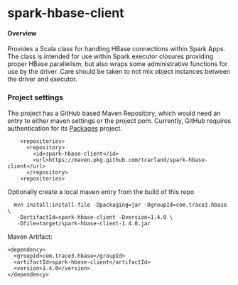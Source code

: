 spark-hbase-client
==================

#### Overview

  Provides a Scala class for handling HBase connections within Spark Apps.
The class is intended for use within Spark executor closures providing proper
HBase parallelism, but also wraps some administrative functions for use by the
driver. Care should be taken to not mix object instances between the driver
and executor.


### Project settings

The project has a GitHub based Maven Repository, which would need an entry 
to either maven settings or the project pom. Currently, GitHub requires 
authentication for its [Packages](https://docs.github.com/en/packages) project.
```
    <repositories>
      <repository>
        <id>spark-hbase-client</id>
        <url>https://maven.pkg.github.com/tcarland/spark-hbase-client</url>
      </repository>
    <repositories>
```

Optionally create a local maven entry from the build of this repo
```
  mvn install:install-file -Dpackaging=jar -DgroupId=com.trace3.hbase \
   -DartifactId=spark-hbase-client -Dversion=1.4.0 \
   -Dfile=target/spark-hbase-client-1.4.0.jar
```

Maven Artifact:
```
<dependency>
  <groupId>com.trace3.hbase</groupId>
  <artifactId>spark-hbase-client</artifactId>
  <version>1.4.0</version>
</dependency>
```
